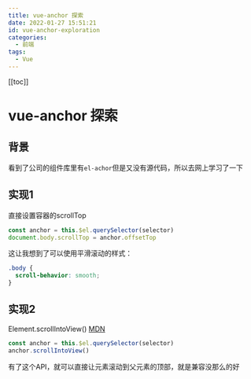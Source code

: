 ```yaml
---
title: vue-anchor 探索
date: 2022-01-27 15:51:21
id: vue-anchor-exploration
categories:
  - 前端
tags:
  - Vue
---
```


[[toc]]

# vue-anchor 探索

## 背景

看到了公司的组件库里有`el-achor`但是又没有源代码，所以去网上学习了一下

## 实现1

直接设置容器的scrollTop

```js
const anchor = this.$el.querySelector(selector)
document.body.scrollTop = anchor.offsetTop
```

这让我想到了可以使用平滑滚动的样式：

```css
.body {
  scroll-behavior: smooth;
}
```

## 实现2

Element.scrollIntoView() [MDN](https://developer.mozilla.org/zh-CN/docs/Web/API/Element/scrollIntoView)

```js
const anchor = this.$el.querySelector(selector)
anchor.scrollIntoView()
```

有了这个API，就可以直接让元素滚动到父元素的顶部，就是兼容没那么的好
